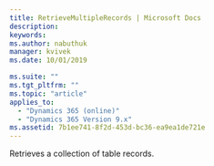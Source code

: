 ```yaml
---
title: RetrieveMultipleRecords | Microsoft Docs
description: 
keywords:
ms.author: nabuthuk
manager: kvivek
ms.date: 10/01/2019

ms.suite: ""
ms.tgt_pltfrm: ""
ms.topic: "article"
applies_to: 
  - "Dynamics 365 (online)"
  - "Dynamics 365 Version 9.x"
ms.assetid: 7b1ee741-8f2d-453d-bc36-ea9ea1de721e
---
```


Retrieves a collection of table records.
